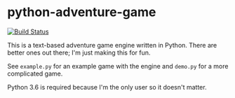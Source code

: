 # python-adventure-game
[![Build Status](https://travis-ci.org/allanburleson/python-adventure-game.svg?branch=master)](https://travis-ci.org/allanburleson/python-adventure-game)

This is a text-based adventure game engine written in Python. There are better ones out there; I'm just making this for fun.

See `example.py` for an example game with the engine and `demo.py` for a more complicated game.  

Python 3.6 is required because I'm the only user so it doesn't matter.
